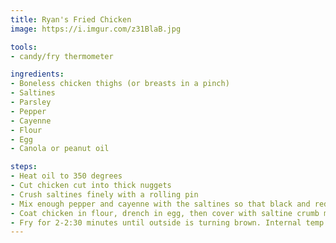 ```yaml
---
title: Ryan's Fried Chicken
image: https://i.imgur.com/z31BlaB.jpg

tools:
- candy/fry thermometer

ingredients:
- Boneless chicken thighs (or breasts in a pinch)
- Saltines
- Parsley
- Pepper
- Cayenne
- Flour
- Egg
- Canola or peanut oil

steps:
- Heat oil to 350 degrees
- Cut chicken cut into thick nuggets
- Crush saltines finely with a rolling pin
- Mix enough pepper and cayenne with the saltines so that black and red grains are visible but not overwhelming. Add chopped parsley.
- Coat chicken in flour, drench in egg, then cover with saltine crumb mixture
- Fry for 2-2:30 minutes until outside is turning brown. Internal temp should be 160
---
```

